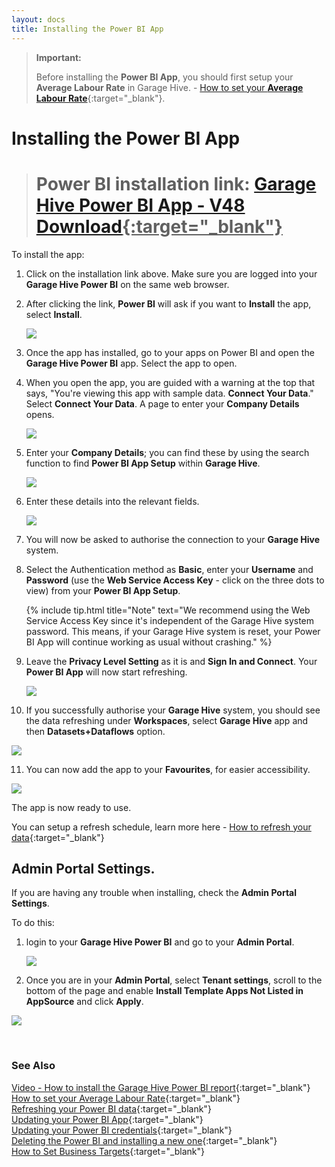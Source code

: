 ```yaml
---
layout: docs
title: Installing the Power BI App
---
```


> **Important:**
> 
> Before installing the **Power BI App**, you should first setup your **Average Labour Rate** in Garage Hive. - [How to set your **Average Labour Rate**](https://docs.garagehive.co.uk/docs/garagehive-labour-rate.html "Set Average Labour Rate"){:target="_blank"}.

# Installing the Power BI App

> # Power BI installation link: <ins>[Garage Hive Power BI App - V48 Download](https://app.powerbi.com/Redirect?action=InstallApp&appId=739eb02b-643e-4bc3-a9ae-61191a89452d&packageKey=382d5f61-862d-4c85-8be9-2b076a6a16besudkHLFz-thcDxGeqs-eb5rx8SGGZrL-ixHyPH3tlDY&ownerId=1bde89ad-b4ce-45df-a919-e1e08e47294d&buildVersion=48 "Power BI V48 Download"){:target="_blank"}</ins>

To install the app:
1. Click on the installation link above. Make sure you are logged into your **Garage Hive Power BI** on the same web browser. 
2. After clicking the link, **Power BI** will ask if you want to **Install** the app, select **Install**. 

   ![](media/garagehive-installing-powerbi-app1.gif)

3. Once the app  has installed, go to your apps on Power BI and open the **Garage Hive Power BI** app. Select the app to open.
4. When you open the app, you are guided with a warning at the top that says, "You're viewing this app with sample data. **Connect Your Data**." Select **Connect Your Data**. A page to enter your **Company Details** opens.

   ![](media/garagehive-installing-powerbi-app2.gif)

5. Enter your **Company Details**; you can find these by using the search function to find **Power BI App Setup** within **Garage Hive**.

   ![](media/garagehive-installing-powerbi-app3.gif)

6. Enter these details into the relevant fields.

   ![](media/garagehive-installing-powerbi-app4.gif)

7. You will now be asked to authorise the connection to your **Garage Hive** system. 
8. Select the Authentication method as **Basic**, enter your **Username** and **Password** (use the **Web Service Access Key** - click on the three dots to view) from your **Power BI App Setup**.

   {% include tip.html title="Note" text="We recommend using the Web Service Access Key since it's independent of the Garage Hive system password. This means, if your Garage Hive system is reset, your Power BI App will continue working as usual without crashing." %}
   
9. Leave the **Privacy Level Setting** as it is and **Sign In and Connect**. Your **Power BI App** will now start refreshing.

   ![](media/garagehive-installing-powerbi-app5.gif)

10. If you successfully authorise your **Garage Hive** system, you should see the data refreshing under **Workspaces**, select **Garage Hive** app and then **Datasets+Dataflows** option.

   ![](media/garagehive-installing-powerbi-app6.gif)

11. You can now add the app to your **Favourites**, for easier accessibility.

   ![](media/garagehive-installing-powerbi-app7.gif)

The app is now ready to use.

You can setup a refresh schedule, learn more here - [How to refresh your data](https://docs.garagehive.co.uk/docs/powerbi-refresh-data.html "How to refresh your data"){:target="_blank"}

## **Admin Portal Settings.**
If you are having any trouble when installing, check the **Admin Portal Settings**.

To do this:
1. login to your **Garage Hive Power BI** and go to your **Admin Portal**. 

   ![](media/powerbi-admin.png)

2. Once you are in your **Admin Portal**, select **Tenant settings**, scroll to the bottom of the page and enable **Install Template Apps Not Listed in AppSource** and click **Apply**. 

![](media/powerbi-admin-install-template-apps.png)


<br>

### **See Also**
[Video - How to install the Garage Hive Power BI report](https://youtu.be/iO17qPjBAc0){:target="_blank"} \
[How to set your Average Labour Rate](garagehive-labour-rate.html){:target="_blank"} \
[Refreshing your Power BI data](powerbi-refresh-data.html){:target="_blank"} \
[Updating your Power BI App](powerbi-updating-app.html){:target="_blank"} \
[Updating your Power BI credentials](powerbi-updating-app.html){:target="_blank"} \
[Deleting the Power BI and installing a new one](garagehive-delete-old-powerbi-app-and-install-new-one.html){:target="_blank"} \
[How to Set Business Targets](garagehive-how-to-set-business-targets.html){:target="_blank"}


